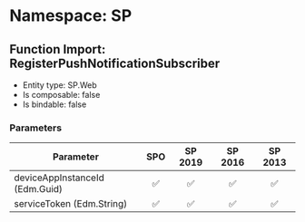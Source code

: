 # Namespace: SP

## Function Import: RegisterPushNotificationSubscriber

- Entity type: SP.Web
- Is composable: false
- Is bindable: false

### Parameters

Parameter | SPO | SP 2019 | SP 2016 | SP 2013
----------|:---:|:-------:|:-------:|:-------:
deviceAppInstanceId (Edm.Guid) | ✅ | ✅ | ✅ | ✅
serviceToken (Edm.String) | ✅ | ✅ | ✅ | ✅